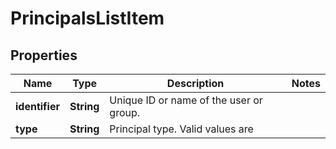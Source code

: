 

# PrincipalsListItem


## Properties

| Name | Type | Description | Notes |
|------------ | ------------- | ------------- | -------------|
|**identifier** | **String** | Unique ID or name of the user or group. |  |
|**type** | **String** | Principal type. Valid values are |  |



